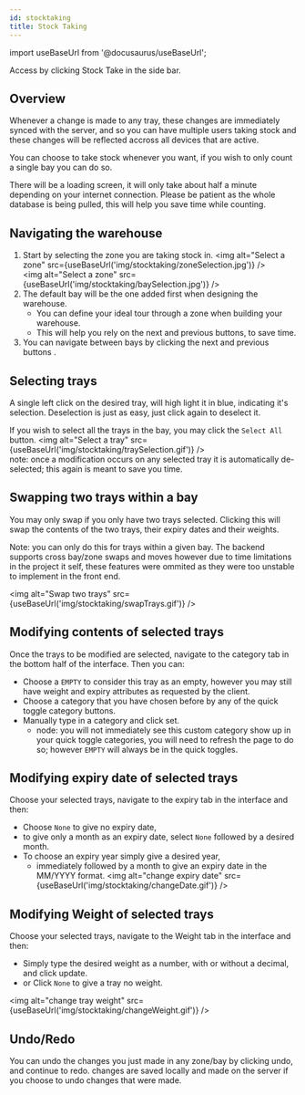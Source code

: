 ```yaml
---
id: stocktaking
title: Stock Taking
---
```

import useBaseUrl from '@docusaurus/useBaseUrl';

Access by clicking Stock Take in the side bar.


## Overview

Whenever a change is made to any tray, these changes are immediately synced with the server, and so you can have multiple users taking stock and these changes will be reflected accross all devices that are active.

You can choose to take stock whenever you want, if you wish to only count a single bay you can do so.

There will be a loading screen, it will only take about half a minute depending on your internet connection. Please be patient as the whole database is being pulled, this will help you save time while counting.
## Navigating the warehouse

1. Start by selecting the zone you are taking stock in.
<img alt="Select a zone" src={useBaseUrl('img/stocktaking/zoneSelection.jpg')} />  
<img alt="Select a zone" src={useBaseUrl('img/stocktaking/baySelection.jpg')} />  
2. The default bay will be the one added first when designing the warehouse.
    * You can define your ideal tour through a zone when building your warehouse.
    * This will help you rely on the next and previous buttons, to save time.
3. You can navigate between bays by clicking the next and previous buttons .

  

## Selecting trays

A single left click on the desired tray, will high light it in blue, indicating it's selection.
Deselection is just as easy, just click again to deselect it.

If you wish to select all the trays in the bay, you may click the `Select All` button.
<img alt="Select a tray" src={useBaseUrl('img/stocktaking/traySelection.gif')} />  
note: once a modification occurs on any selected tray it is automatically de-selected; this again is meant to save you time.

## Swapping two trays within a bay

You may only swap if you only have two trays selected. Clicking this will swap the contents of the two trays, their expiry dates and their weights.

Note: you can only do this for trays within a given bay. The backend supports cross bay/zone swaps and moves however due to time limitations in the project it self, these features were ommited as they were too unstable to implement in the front end.

<img alt="Swap two trays" src={useBaseUrl('img/stocktaking/swapTrays.gif')} />  

## Modifying contents of selected trays

Once the trays to be modified are selected, navigate to the category tab in the bottom half of the interface. Then you can:
 
* Choose a `EMPTY` to consider this tray as an empty, however you may still have weight and expiry attributes as requested by the client.
* Choose a category that you have chosen before by any of the quick toggle category buttons.
* Manually type in a category and click set.
    * node: you will not immediately see this custom category show up in your quick toggle categories, you will need to refresh the page to do so; however `EMPTY` will always be in the quick toggles.

## Modifying expiry date of selected trays

Choose your selected trays, navigate to the expiry tab in the interface and then:

* Choose `None` to give no expiry date,
* to give only a month as an expiry date, select `None` followed by a desired month.
* To choose an expiry year simply give a desired year,
    * immediately followed by a month to give an expiry date in the MM/YYYY format.
<img alt="change expiry date" src={useBaseUrl('img/stocktaking/changeDate.gif')} />  


## Modifying Weight of selected trays

Choose your selected trays, navigate to the Weight tab in the interface and then:

* Simply type the desired weight as a number, with or without a decimal, and click update.
* or Click `None` to give a tray no weight.

<img alt="change tray weight" src={useBaseUrl('img/stocktaking/changeWeight.gif')} />  


## Undo/Redo

You can undo the changes you just made in any zone/bay by clicking undo, and continue to redo. changes are saved locally and made on the server if you choose to undo changes that were made.